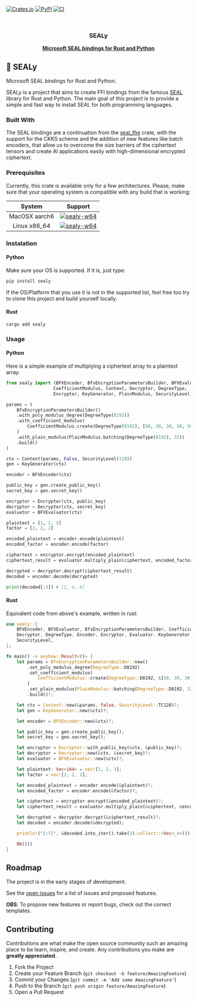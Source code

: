 [![Crates.io][crates-badge]][crates-url]
[![PyPI][pypi-badge]][pypi-url]
[![CI][ci-badge]][ci-url]

[crates-badge]: https://img.shields.io/crates/v/sealy.svg
[crates-url]: https://crates.io/crates/sealy
[pypi-badge]: https://img.shields.io/pypi/pyversions/sealy
[pypi-url]: https://pypi.org/project/sealy/
[ci-badge]: https://img.shields.io/github/actions/workflow/status/marcosfpr/sealy/pypublish.yml
[ci-url]: https://github.com/marcosfpr/sealy/actions?query=+branch%3Amain

<br />
<p align="center">
  <h3 align="center">SEALy</h3>

  <p align="center">
    <a href="https://www.microsoft.com/en-us/research/project/microsoft-seal"><strong>Microsoft SEAL bindings for Rust and Python</strong></a>
    <br />
  </p>
</p>

## 🌟 SEALy

Microsoft SEAL bindings for Rust and Python.

SEALy is a project that aims to create FFI bindings from the famous [SEAL](https://github.com/microsoft/SEAL) library for Rust and Python. The main goal of this project is to provide a simple and fast way to install SEAL for both programming languages.

### Built With

The SEAL bindings are a continuation from the [seal_fhe](https://github.com/sunscreen-tech/sunscreen/tree/d9f64f4283b7a4471dd0247b6f5ef769051a649f/seal_fhe) crate, with the support for the CKKS scheme and the addition of new features like batch encoders, that allow us to overcome the size barriers of the ciphertext tensors and create AI applications easily with high-dimensional encrypted ciphertext.

### Prerequisites

Currently, this crate is available only for a few architectures. Please, make sure that your operating system is compatible with any build that is working:

|    System     |                                                   Support                                                  |
| :-----------: | :--------------------------------------------------------------------------------------------------------: |
| MacOSX aarch6 | [![sealy-w64](https://img.shields.io/badge/build-passing-brightgreen)](https://github.com/marcosfpr/sealy) |
| Linux x86_64  | [![sealy-w64](https://img.shields.io/badge/build-passing-brightgreen)](https://github.com/marcosfpr/sealy) |

### Instalation

#### Python

Make sure your OS is supported. If it is, just type:

```sh
pip install sealy
```

If the OS/Platform that you use it is not in the supported list, feel free too try to clone this project and build yourself locally.

#### Rust

```
cargo add sealy
```

### Usage

#### Python

Here is a simple example of multiplying a ciphertext array to a plaintext array.

```python
from sealy import (BFVEncoder, BfvEncryptionParametersBuilder, BFVEvaluator,
                  CoefficientModulus, Context, Decryptor, DegreeType,
                  Encryptor, KeyGenerator, PlainModulus, SecurityLevel)

params = (
    BfvEncryptionParametersBuilder()
    .with_poly_modulus_degree(DegreeType(8192))
    .with_coefficient_modulus(
        CoefficientModulus.create(DegreeType(8192), [50, 30, 30, 50, 50])
    )
    .with_plain_modulus(PlainModulus.batching(DegreeType(8192), 32))
    .build()
)

ctx = Context(params, False, SecurityLevel(128))
gen = KeyGenerator(ctx)

encoder = BFVEncoder(ctx)

public_key = gen.create_public_key()
secret_key = gen.secret_key()

encryptor = Encryptor(ctx, public_key)
decryptor = Decryptor(ctx, secret_key)
evaluator = BFVEvaluator(ctx)

plaintext = [1, 2, 3]
factor = [2, 2, 2]

encoded_plaintext = encoder.encode(plaintext)
encoded_factor = encoder.encode(factor)

ciphertext = encryptor.encrypt(encoded_plaintext)
ciphertext_result = evaluator.multiply_plain(ciphertext, encoded_factor)

decrypted = decryptor.decrypt(ciphertext_result)
decoded = encoder.decode(decrypted)

print(decoded[:3]) # [2, 4, 6]
```

#### Rust

Equivalent code from above's example, written in rust:

```rust
use sealy::{
	BFVEncoder, BFVEvaluator, BfvEncryptionParametersBuilder, CoefficientModulus, Context,
	Decryptor, DegreeType, Encoder, Encryptor, Evaluator, KeyGenerator, PlainModulus,
	SecurityLevel,
};

fn main() -> anyhow::Result<()> {
	let params = BfvEncryptionParametersBuilder::new()
		.set_poly_modulus_degree(DegreeType::D8192)
		.set_coefficient_modulus(
			CoefficientModulus::create(DegreeType::D8192, &[50, 30, 30, 50, 50]).unwrap(),
		)
		.set_plain_modulus(PlainModulus::batching(DegreeType::D8192, 32)?)
		.build()?;

	let ctx = Context::new(&params, false, SecurityLevel::TC128)?;
	let gen = KeyGenerator::new(&ctx)?;

	let encoder = BFVEncoder::new(&ctx)?;

	let public_key = gen.create_public_key();
	let secret_key = gen.secret_key();

	let encryptor = Encryptor::with_public_key(&ctx, &public_key)?;
	let decryptor = Decryptor::new(&ctx, &secret_key)?;
	let evaluator = BFVEvaluator::new(&ctx)?;

	let plaintext: Vec<i64> = vec![1, 2, 3];
	let factor = vec![2, 2, 2];

	let encoded_plaintext = encoder.encode(&plaintext)?;
	let encoded_factor = encoder.encode(&factor)?;

	let ciphertext = encryptor.encrypt(&encoded_plaintext)?;
	let ciphertext_result = evaluator.multiply_plain(&ciphertext, &encoded_factor)?;

	let decrypted = decryptor.decrypt(&ciphertext_result)?;
	let decoded = encoder.decode(&decrypted);

	println!("{:?}", &decoded.into_iter().take(3).collect::<Vec<_>>()); // [2, 4, 6]

	Ok(())
}
```

<!-- ROADMAP -->

## Roadmap

The project is in the early stages of development.

See the [open issues](https://github.com/marcosfpr/sealy/issues) for a list of issues and proposed features.

**OBS**: To propose new features or report bugs, check out the correct templates.

<!-- CONTRIBUTING -->

## Contributing

Contributions are what make the open source community such an amazing place to be learn, inspire, and create. Any contributions you make are **greatly appreciated**.

1. Fork the Project
2. Create your Feature Branch (`git checkout -b feature/AmazingFeature`)
3. Commit your Changes (`git commit -m 'Add some AmazingFeature'`)
4. Push to the Branch (`git push origin feature/AmazingFeature`)
5. Open a Pull Request
